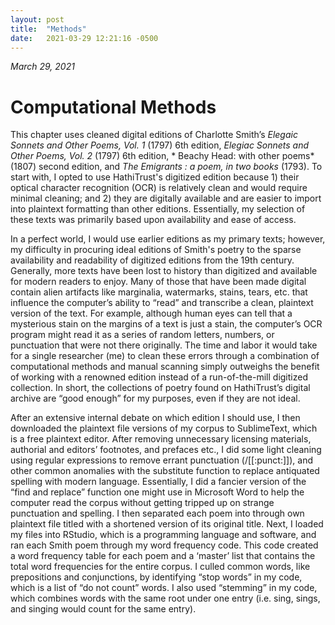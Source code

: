```yaml
---
layout: post
title:  "Methods"
date:   2021-03-29 12:21:16 -0500
---
```

*March 29, 2021*

# Computational Methods

This chapter uses cleaned digital editions of Charlotte Smith’s *Elegaic Sonnets and Other Poems, Vol. 1* (1797) 6th edition, *Elegiac Sonnets and Other Poems, Vol. 2* (1797) 6th edition, * Beachy Head: with other poems* (1807) second edition, and *The Emigrants : a poem, in two books* (1793).
To start with, I opted to use HathiTrust's digitized edition because 1) their optical character recognition (OCR) is relatively clean and would require minimal cleaning; and 2) they are digitally available and are easier to import into plaintext formatting than other editions. Essentially, my selection of these texts was primarily based upon availability and ease of access.

In a perfect world, I would use earlier editions as my primary texts; however, my difficulty in procuring  ideal editions of Smith's poetry to the sparse availability and readability of digitized editions from the 19th century. Generally, more texts have been lost to history than digitized and available for modern readers to enjoy. Many of those that have been made digital contain alien artifacts like marginalia, watermarks, stains, tears, etc. that influence the computer’s ability to “read” and transcribe a clean, plaintext version of the text. For example, although human eyes can tell that a mysterious stain on the margins of a text is just a stain, the computer’s OCR program might read it as a series of random letters, numbers, or punctuation that were not there originally. The time and labor it would take for a single researcher (me) to clean these errors through a combination of computational methods and manual scanning simply outweighs the benefit of working with a renowned edition instead of a run-of-the-mill digitized collection. In short, the collections of poetry found on HathiTrust’s digital archive are “good enough” for my purposes, even if they are not ideal. 


After an extensive internal debate on which edition I should use, I then downloaded the plaintext file versions of my corpus to SublimeText, which is a free plaintext editor. After removing unnecessary licensing materials, authorial and editors’ footnotes, and prefaces etc., I did some light cleaning using regular expressions to remove errant punctuation (/[[:punct:]]), and other common anomalies with the substitute function to replace antiquated spelling with modern language.  Essentially, I did a fancier version of  the “find and replace” function one might use in Microsoft Word to help the computer read the corpus without getting tripped up on strange punctuation and spelling. I then separated each poem into through own plaintext file titled with a shortened version of its original title. 
Next, I loaded my files into RStudio, which is a programming language and software, and ran each Smith poem through my word frequency code. This code created a word frequency table for each poem and a ‘master’ list that contains the total word frequencies for the entire corpus. I culled common words, like prepositions and conjunctions, by identifying “stop words” in my code, which is a list of “do not count” words. I also used “stemming” in my code, which combines words with the same root under one entry (i.e. sing, sings, and singing would count for the same entry). 


